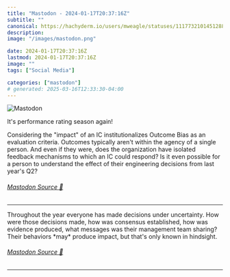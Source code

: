 ```yaml
---
title: "Mastodon - 2024-01-17T20:37:16Z"
subtitle: ""
canonical: https://hachyderm.io/users/mweagle/statuses/111773210145128845
description:
image: "/images/mastodon.png"

date: 2024-01-17T20:37:16Z
lastmod: 2024-01-17T20:37:16Z
image: ""
tags: ["Social Media"]

categories: ["mastodon"]
# generated: 2025-03-16T12:33:30-04:00
---
```

![Mastodon](/images/mastodon.png)

<p>It&#39;s performance rating season again! </p><p>Considering the &quot;impact&quot; of an IC institutionalizes Outcome Bias as an evaluation criteria. Outcomes typically aren&#39;t within the agency of a single person. And even if they were, does the organization have isolated feedback mechanisms to which an IC could respond? Is it even possible for a person to understand the effect of their engineering decisions from last year&#39;s Q2?</p>


###### [Mastodon Source 🐘](https://hachyderm.io/@mweagle/111773210145128845)

___

<p>Throughout the year everyone has made decisions under uncertainty. How were those decisions made, how was consensus established, how was evidence produced, what messages was their management team sharing? Their behaviors *may* produce impact, but that&#39;s only known in hindsight.</p>


###### [Mastodon Source 🐘](https://hachyderm.io/@mweagle/111773211762197767)

___

